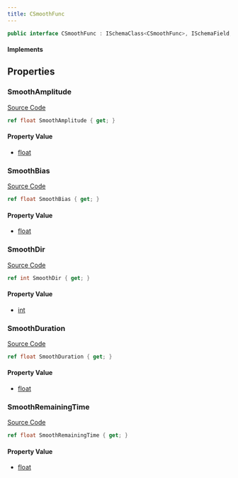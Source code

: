 ```yaml
---
title: CSmoothFunc
---
```


```csharp
public interface CSmoothFunc : ISchemaClass<CSmoothFunc>, ISchemaField, ISchemaClass, INativeHandle
```

#### Implements

## Properties

### SmoothAmplitude

[Source Code](https://github.com/swiftly-solution/swiftlys2/blob/main/managed/src/SwiftlyS2.Generated/Schemas/Interfaces/CSmoothFunc.cs#L17)

```csharp
ref float SmoothAmplitude { get; }
```

#### Property Value

- [float](https://learn.microsoft.com/dotnet/api/system.single)

### SmoothBias

[Source Code](https://github.com/swiftly-solution/swiftlys2/blob/main/managed/src/SwiftlyS2.Generated/Schemas/Interfaces/CSmoothFunc.cs#L19)

```csharp
ref float SmoothBias { get; }
```

#### Property Value

- [float](https://learn.microsoft.com/dotnet/api/system.single)

### SmoothDir

[Source Code](https://github.com/swiftly-solution/swiftlys2/blob/main/managed/src/SwiftlyS2.Generated/Schemas/Interfaces/CSmoothFunc.cs#L25)

```csharp
ref int SmoothDir { get; }
```

#### Property Value

- [int](https://learn.microsoft.com/dotnet/api/system.int32)

### SmoothDuration

[Source Code](https://github.com/swiftly-solution/swiftlys2/blob/main/managed/src/SwiftlyS2.Generated/Schemas/Interfaces/CSmoothFunc.cs#L21)

```csharp
ref float SmoothDuration { get; }
```

#### Property Value

- [float](https://learn.microsoft.com/dotnet/api/system.single)

### SmoothRemainingTime

[Source Code](https://github.com/swiftly-solution/swiftlys2/blob/main/managed/src/SwiftlyS2.Generated/Schemas/Interfaces/CSmoothFunc.cs#L23)

```csharp
ref float SmoothRemainingTime { get; }
```

#### Property Value

- [float](https://learn.microsoft.com/dotnet/api/system.single)

